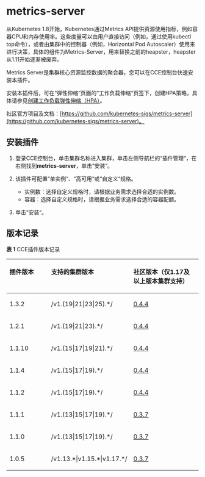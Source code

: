 # metrics-server<a name="cce_10_0205"></a>

从Kubernetes 1.8开始，Kubernetes通过Metrics API提供资源使用指标，例如容器CPU和内存使用率。这些度量可以由用户直接访问（例如，通过使用kubectl top命令），或者由集群中的控制器（例如，Horizontal Pod Autoscaler）使用来进行决策，具体的组件为Metrics-Server，用来替换之前的heapster，heapster从1.11开始逐渐被废弃。

Metrics Server是集群核心资源监控数据的聚合器，您可以在CCE控制台快速安装本插件。

安装本插件后，可在“弹性伸缩“页面的“工作负载伸缩“页签下，创建HPA策略，具体请参见[创建工作负载弹性伸缩（HPA）](创建工作负载弹性伸缩（HPA）.md)。

社区官方项目及文档：[https://github.com/kubernetes-sigs/metrics-server](https://github.com/kubernetes-sigs/metrics-server)。

## 安装插件<a name="section1962241123816"></a>

1.  登录CCE控制台，单击集群名称进入集群，单击左侧导航栏的“插件管理“，在右侧找到**metrics-server**，单击“安装“。
2.  该插件可配置“单实例“、“高可用“或“自定义“规格。
    -   实例数：选择自定义规格时，请根据业务需求选择合适的实例数。
    -   容器：选择自定义规格时，请根据业务需求选择合适的容器配额。

3.  单击“安装“。

## 版本记录<a name="section183121449435"></a>

**表 1**  CCE插件版本记录

<a name="table545952314179"></a>
<table><thead align="left"><tr id="row13459112313176"><th class="cellrowborder" valign="top" width="22.669735327963174%" id="mcps1.2.4.1.1"><p id="p206369328181"><a name="p206369328181"></a><a name="p206369328181"></a>插件版本</p>
</th>
<th class="cellrowborder" valign="top" width="38.971998465669344%" id="mcps1.2.4.1.2"><p id="p1663653221810"><a name="p1663653221810"></a><a name="p1663653221810"></a>支持的集群版本</p>
</th>
<th class="cellrowborder" valign="top" width="38.35826620636747%" id="mcps1.2.4.1.3"><p id="p445992311174"><a name="p445992311174"></a><a name="p445992311174"></a>社区版本（仅1.17及以上版本集群支持）</p>
</th>
</tr>
</thead>
<tbody><tr id="row782112501741"><td class="cellrowborder" valign="top" width="22.669735327963174%" headers="mcps1.2.4.1.1 "><p id="p125295016517"><a name="p125295016517"></a><a name="p125295016517"></a>1.3.2</p>
</td>
<td class="cellrowborder" valign="top" width="38.971998465669344%" headers="mcps1.2.4.1.2 "><p id="p75299017514"><a name="p75299017514"></a><a name="p75299017514"></a>/v1.(19|21|23|25).*/</p>
</td>
<td class="cellrowborder" valign="top" width="38.35826620636747%" headers="mcps1.2.4.1.3 "><p id="p1752950459"><a name="p1752950459"></a><a name="p1752950459"></a><a href="https://github.com/kubernetes-sigs/metrics-server/releases/tag/v0.4.4" target="_blank" rel="noopener noreferrer">0.4.4</a></p>
</td>
</tr>
<tr id="row174592023121714"><td class="cellrowborder" valign="top" width="22.669735327963174%" headers="mcps1.2.4.1.1 "><p id="p16831824223"><a name="p16831824223"></a><a name="p16831824223"></a>1.2.1</p>
</td>
<td class="cellrowborder" valign="top" width="38.971998465669344%" headers="mcps1.2.4.1.2 "><p id="p0459447114310"><a name="p0459447114310"></a><a name="p0459447114310"></a>/v1.(19|21|23).*/</p>
</td>
<td class="cellrowborder" valign="top" width="38.35826620636747%" headers="mcps1.2.4.1.3 "><p id="p7747930162017"><a name="p7747930162017"></a><a name="p7747930162017"></a><a href="https://github.com/kubernetes-sigs/metrics-server/releases/tag/v0.4.4" target="_blank" rel="noopener noreferrer">0.4.4</a></p>
</td>
</tr>
<tr id="row10459723151716"><td class="cellrowborder" valign="top" width="22.669735327963174%" headers="mcps1.2.4.1.1 "><p id="p118382132220"><a name="p118382132220"></a><a name="p118382132220"></a>1.1.10</p>
</td>
<td class="cellrowborder" valign="top" width="38.971998465669344%" headers="mcps1.2.4.1.2 "><p id="p7356131316442"><a name="p7356131316442"></a><a name="p7356131316442"></a>/v1.(15|17|19|21).*/</p>
</td>
<td class="cellrowborder" valign="top" width="38.35826620636747%" headers="mcps1.2.4.1.3 "><p id="p974713012207"><a name="p974713012207"></a><a name="p974713012207"></a><a href="https://github.com/kubernetes-sigs/metrics-server/releases/tag/v0.4.4" target="_blank" rel="noopener noreferrer">0.4.4</a></p>
</td>
</tr>
<tr id="row3459112341718"><td class="cellrowborder" valign="top" width="22.669735327963174%" headers="mcps1.2.4.1.1 "><p id="p1583152142212"><a name="p1583152142212"></a><a name="p1583152142212"></a>1.1.4</p>
</td>
<td class="cellrowborder" valign="top" width="38.971998465669344%" headers="mcps1.2.4.1.2 "><p id="p1067412015546"><a name="p1067412015546"></a><a name="p1067412015546"></a>/v1.(15|17|19).*/</p>
</td>
<td class="cellrowborder" valign="top" width="38.35826620636747%" headers="mcps1.2.4.1.3 "><p id="p1574773010205"><a name="p1574773010205"></a><a name="p1574773010205"></a><a href="https://github.com/kubernetes-sigs/metrics-server/releases/tag/v0.4.4" target="_blank" rel="noopener noreferrer">0.4.4</a></p>
</td>
</tr>
<tr id="row114591523181710"><td class="cellrowborder" valign="top" width="22.669735327963174%" headers="mcps1.2.4.1.1 "><p id="p6844222215"><a name="p6844222215"></a><a name="p6844222215"></a>1.1.2</p>
</td>
<td class="cellrowborder" valign="top" width="38.971998465669344%" headers="mcps1.2.4.1.2 "><p id="p1067811045418"><a name="p1067811045418"></a><a name="p1067811045418"></a>/v1.(15|17|19).*/</p>
</td>
<td class="cellrowborder" valign="top" width="38.35826620636747%" headers="mcps1.2.4.1.3 "><p id="p1574763015207"><a name="p1574763015207"></a><a name="p1574763015207"></a><a href="https://github.com/kubernetes-sigs/metrics-server/releases/tag/v0.4.4" target="_blank" rel="noopener noreferrer">0.4.4</a></p>
</td>
</tr>
<tr id="row646042319177"><td class="cellrowborder" valign="top" width="22.669735327963174%" headers="mcps1.2.4.1.1 "><p id="p148432132218"><a name="p148432132218"></a><a name="p148432132218"></a>1.1.1</p>
</td>
<td class="cellrowborder" valign="top" width="38.971998465669344%" headers="mcps1.2.4.1.2 "><p id="p1526315508440"><a name="p1526315508440"></a><a name="p1526315508440"></a>/v1.(13|15|17|19).*/</p>
</td>
<td class="cellrowborder" valign="top" width="38.35826620636747%" headers="mcps1.2.4.1.3 "><p id="p1432123602016"><a name="p1432123602016"></a><a name="p1432123602016"></a><a href="https://github.com/kubernetes-sigs/metrics-server/releases/tag/v0.3.7" target="_blank" rel="noopener noreferrer">0.3.7</a></p>
</td>
</tr>
<tr id="row13757134401715"><td class="cellrowborder" valign="top" width="22.669735327963174%" headers="mcps1.2.4.1.1 "><p id="p584172142212"><a name="p584172142212"></a><a name="p584172142212"></a>1.1.0</p>
</td>
<td class="cellrowborder" valign="top" width="38.971998465669344%" headers="mcps1.2.4.1.2 "><p id="p5585378454"><a name="p5585378454"></a><a name="p5585378454"></a>/v1.(13|15|17|19).*/</p>
</td>
<td class="cellrowborder" valign="top" width="38.35826620636747%" headers="mcps1.2.4.1.3 "><p id="p643293614205"><a name="p643293614205"></a><a name="p643293614205"></a><a href="https://github.com/kubernetes-sigs/metrics-server/releases/tag/v0.3.7" target="_blank" rel="noopener noreferrer">0.3.7</a></p>
</td>
</tr>
<tr id="row10575174891715"><td class="cellrowborder" valign="top" width="22.669735327963174%" headers="mcps1.2.4.1.1 "><p id="p284928222"><a name="p284928222"></a><a name="p284928222"></a>1.0.5</p>
</td>
<td class="cellrowborder" valign="top" width="38.971998465669344%" headers="mcps1.2.4.1.2 "><p id="p168442142218"><a name="p168442142218"></a><a name="p168442142218"></a>/v1.13.*|v1.15.*|v1.17.*/</p>
</td>
<td class="cellrowborder" valign="top" width="38.35826620636747%" headers="mcps1.2.4.1.3 "><p id="p4432736172020"><a name="p4432736172020"></a><a name="p4432736172020"></a><a href="https://github.com/kubernetes-sigs/metrics-server/releases/tag/v0.3.7" target="_blank" rel="noopener noreferrer">0.3.7</a></p>
</td>
</tr>
</tbody>
</table>

